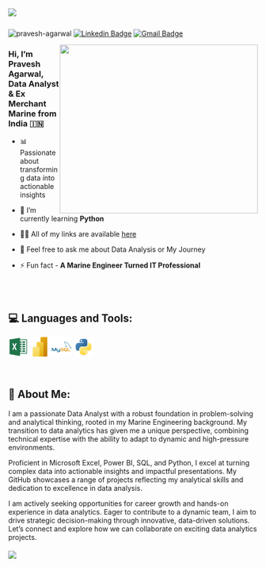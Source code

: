 <h1>
    <img src="https://readme-typing-svg.herokuapp.com/?font=Righteous&size=35&width=500&height=50&duration=3500&lines=नमस्ते+(Namaste)+🙏🏽;+I'm+Pravesh+Agarwal+👋🏽;Nice+to+meet+you!+🤝🏽" />
</h1>

<img src="https://komarev.com/ghpvc/?username=pravesh-agarwal&label=Profile%20views&color=0e75b6&style=flat" alt="pravesh-agarwal" /> [![Linkedin Badge](https://img.shields.io/badge/-Pravesh_Agarwal-blue?style=flat-square&logo=Linkedin&logoColor=white&link=https://www.linkedin.com/in/pravesh-agarwal27/)](https://www.linkedin.com/in/pravesh-agarwal27/) 
[![Gmail Badge](https://img.shields.io/badge/-praveshagarwal80@gmail.com-c14438?style=flat-square&logo=Gmail&logoColor=white&link=mailto:praveshagarwal80@gmail.com)](mailto:praveshagarwal80@gmail.com)


<img align="right" src="https://github.com/Pravesh-Agarwal/Pravesh-Agarwal/blob/main/assets/data-science-giphy.gif" width="400" height="340">

<h3>
Hi, I’m Pravesh Agarwal, Data Analyst & Ex Merchant Marine from India 🇮🇳
</h3>

- 📊 Passionate about transforming data into actionable insights

- 🌱 I’m currently learning **Python**

- 👨‍💻 All of my links are available [here](https://pravesh_agarwal.bio.link)

- 💬 Feel free to ask me about Data Analysis or My Journey

- ⚡ Fun fact - **A Marine Engineer Turned IT Professional**

<br>
<br>

## 💻 Languages and Tools:

<p>
    <a>
        <img src="https://github.com/Pravesh-Agarwal/Pravesh-Agarwal/blob/main/assets/exel.png" alt="excel" width="40" height="40"/>
    </a>  
    <a>
        <img src="https://github.com/Pravesh-Agarwal/Pravesh-Agarwal/blob/main/assets/power%20bi.png" alt="PowerBI" width="40" height="40"/>
    </a> 
    <a>
        <img src="https://github.com/Pravesh-Agarwal/Pravesh-Agarwal/blob/main/assets/mysql-original-wordmark.svg" alt="mysql" width="40" height="40"/>
    </a>
    <a>
        <img src="https://github.com/Pravesh-Agarwal/Pravesh-Agarwal/blob/main/assets/python-original.svg" alt="python" width="40" height="40"/>
    </a>  
</p>

<br>

## 👦 About Me:
I am a passionate Data Analyst with a robust foundation in problem-solving and analytical thinking, rooted in my Marine Engineering background. My transition to data analytics has given me a unique perspective, combining technical expertise with the ability to adapt to dynamic and high-pressure environments.

Proficient in Microsoft Excel, Power BI, SQL, and Python, I excel at turning complex data into actionable insights and impactful presentations. My GitHub showcases a range of projects reflecting my analytical skills and dedication to excellence in data analysis.

I am actively seeking opportunities for career growth and hands-on experience in data analytics. Eager to contribute to a dynamic team, I aim to drive strategic decision-making through innovative, data-driven solutions. Let’s connect and explore how we can collaborate on exciting data analytics projects.

<h5>
    <img src="https://readme-typing-svg.herokuapp.com/?font=Righteous&size=25&v=true&height=70&duration=5500&lines=Thanks+For+Visiting!+✌🏽;+Hit+me+up+on+Linkedin!+📧;+I'm+always+down+to+collab+🤝🏽;" />
</h5>
